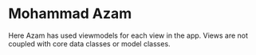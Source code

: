 # Mohammad Azam

Here Azam has used viewmodels for each view in the app. Views are not coupled with core data classes or model classes.
